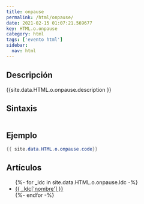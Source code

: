 ```yaml
---
title: onpause
permalink: /html/onpause/
date: 2021-02-15 01:07:21.569677
key: HTML.o.onpause
category: html
tags: ['evento html']
sidebar: 
  nav: html
---
```


## Descripción
{{site.data.HTML.o.onpause.description }}

## Sintaxis
~~~html
~~~

## Ejemplo
~~~java
{{ site.data.HTML.o.onpause.code}}
~~~

## Artículos
<ul>
{%- for _ldc in site.data.HTML.o.onpause.ldc -%}
   <li>
       <a href="{{_ldc['url'] }}">{{ _ldc['nombre'] }}</a>
   </li>
{%- endfor -%}
</ul>
